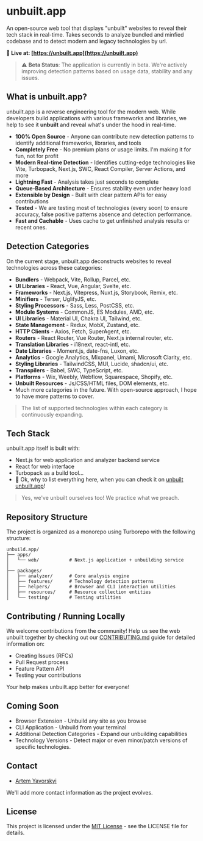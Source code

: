 # unbuilt.app

An open-source web tool that displays "unbuilt" websites to reveal their tech stack in real-time. Takes seconds to analyze bundled and minfied codebase and to detect modern and legacy technologies by url.

**🚀 Live at: [https://unbuilt.app](https://unbuilt.app)**

> ⚠️ **Beta Status**: The application is currently in beta. We're actively improving detection patterns based on usage data, stability and any issues.

## What is unbuilt.app?

unbuilt.app is a reverse engineering tool for the modern web. While developers build applications with various frameworks and libraries, we help to see it  **unbuilt** and reveal what's under the hood in real-time.

- **100% Open Source** - Anyone can contribute new detection patterns to identify additional frameworks, libraries, and tools
- **Completely Free** - No premium plans or usage limits. I'm making it for fun, not for profit
- **Modern Real-time Detection** - Identifies cutting-edge technologies like Vite, Turbopack, Next.js, SWC, React Compiler, Server Actions, and more
- **Lightning Fast** - Analysis takes just seconds to complete
- **Queue-Based Architecture** - Ensures stability even under heavy load
- **Extensible by Design** - Built with clear pattern APIs for easy contributions
- **Tested** - We are testing most of technologies (every soon) to ensure accuracy, false positive patterns absence and detection performance.
- **Fast and Cachable** - Uses cache to get unfinished analysis results or recent ones.

## Detection Categories

On the current stage, unbuilt.app deconstructs websites to reveal technologies across these categories:

- **Bundlers** - Webpack, Vite, Rollup, Parcel, etc.
- **UI Libraries** - React, Vue, Angular, Svelte, etc.
- **Frameworks** - Next.js, Vitepress, Nuxt.js, Storybook, Remix, etc.
- **Minifiers** - Terser, UglifyJS, etc.
- **Styling Processors** - Sass, Less, PostCSS, etc.
- **Module Systems** - CommonJS, ES Modules, AMD, etc.
- **UI Libraries** - Material UI, Chakra UI, Tailwind, etc.
- **State Management** - Redux, MobX, Zustand, etc.
- **HTTP Clients** - Axios, Fetch, SuperAgent, etc.
- **Routers** - React Router, Vue Router, Next.js internal router, etc.
- **Translation Libraries** - i18next, react-intl, etc.
- **Date Libraries** - Moment.js, date-fns, Luxon, etc.
- **Analytics** - Google Analytics, Mixpanel, Umami, Microsoft Clarity, etc.
- **Styling Libraries** - TailwindCSS, MUI, Lucide, shadcn/ui, etc.
- **Transpilers** - Babel, SWC, TypeScript, etc.
- **Platforms** - Wix, Weebly, Webflow, Squarespace, Shopify, etc.
- **Unbuilt Resources** - Js/CSS/HTML files, DOM elements, etc.
- Much more categories in the future. With open-source approach, I hope to have more patterns to cover.

> The list of supported technologies within each category is continuously expanding.

## Tech Stack

unbuilt.app itself is built with:

- Next.js for web application and analyzer backend service
- React for web interface
- Turbopack as a build tool...
- 🥱 Ok, why to list everything here, when you can check it on [unbuilt unbuilt.app](https://unbuilt.app/analysis/a9abcd3b-aac0-4c96-a835-7d7756594916)!

> Yes, we've unbuilt ourselves too! We practice what we preach.

## Repository Structure

The project is organized as a monorepo using Turborepo with the following structure:

```
unbuild.app/
├── apps/
│   └── web/           # Next.js application + unbuilding service
│
├── packages/
│   ├── analyzer/      # Core analysis engine
│   ├── features/      # Technology detection patterns
│   ├── helpers/       # Browser and CLI interaction utilities
│   ├── resources/     # Resource collection entities
│   └── testing/       # Testing utilities
```

## Contributing / Running Locally

We welcome contributions from the community! Help us see the web unbuilt together by checking out our [CONTRIBUTING.md](CONTRIBUTING.md) guide for detailed information on:

- Creating Issues (RFCs)
- Pull Request process
- Feature Pattern API
- Testing your contributions

Your help makes unbuilt.app better for everyone!

## Coming Soon

- Browser Extension - Unbuild any site as you browse
- CLI Application - Unbuild from your terminal
- Additional Detection Categories - Expand our unbuilding capabilities
- Technology Versions - Detect major or even minor/patch versions of specific technologies.


## Contact
- [Artem Yavorskyi](https://yavorsky.org)

We'll add more contact information as the project evolves.

## License

This project is licensed under the [MIT License](LICENSE) - see the LICENSE file for details.